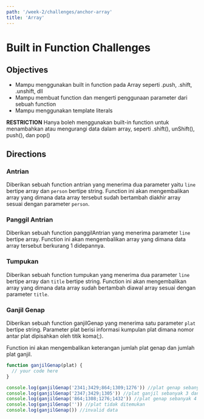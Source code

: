 ```yaml
---
path: '/week-2/challenges/anchor-array'
title: 'Array'
---
```


# Built in Function Challenges

## Objectives
- Mampu menggunakan built in function pada Array seperti .push, .shift, .unshift, dll
- Mampu membuat function dan mengerti penggunaan parameter dari sebuah function
- Mampu menggunakan template literals

**RESTRICTION**
Hanya boleh menggunakan built-in function untuk menambahkan atau mengurangi data dalam array, seperti .shift(), unShift(), push(), dan pop()

## Directions

### Antrian
Diberikan sebuah function antrian yang menerima dua parameter yaitu `line` bertipe array dan `person` bertipe string. Function ini akan mengembalikan array yang dimana data array tersebut sudah bertambah diakhir array sesuai dengan parameter `person`.

### Panggil Antrian
Diberikan sebuah function panggilAntrian yang menerima parameter `line` bertipe array. Function ini akan mengembalikan array yang dimana data array tersebut berkurang 1 didepannya.

### Tumpukan
Diberikan sebuah function tumpukan yang menerima dua parameter `line` bertipe array dan `title` bertipe string. Function ini akan mengembalikan array yang dimana data array sudah bertambah diawal array sesuai dengan parameter `title`.

### Ganjil Genap
Diberikan sebuah function ganjilGenap yang menerima satu parameter `plat` bertipe string. Parameter plat berisi informasi kumpulan plat dimana nomor antar plat dipisahkan oleh titik koma(;).

Function ini akan mengembalikan keterangan jumlah plat genap dan jumlah plat ganjil.

```JavaScript
function ganjilGenap(plat) {
  // your code here
}

console.log(ganjilGenap('2341;3429;864;1309;1276')) //plat genap sebanyak 2 dan plat ganjil sebanyak 3
console.log(ganjilGenap('2347;3429;1305')) //plat ganjil sebanyak 3 dan plat genap tidak ditemukan
console.log(ganjilGenap('864;1308;1276;1432')) //plat genap sebanyak 4 dan plat ganjil tidak ditemukan
console.log(ganjilGenap('')) //plat tidak ditemukan
console.log(ganjilGenap()) //invalid data
```
